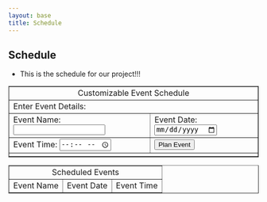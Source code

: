 ```yaml
---
layout: base
title: Schedule
---
```

## Schedule
- This is the schedule for our project!!!
<style>
    .eventList {
            color: white;
            background-color: red; /* Optional background color for emphasis */
    }
    .eventName{
        style="color:blue;"
    }.td{
        style="color:blue;"
    }
</style>
<html>
<head>
    <title>Customizable Event Schedule</title>
</head>
<body>
    <table border="1">
        <tr>
            <td colspan="2" align="center">Customizable Event Schedule</td>
        </tr>
        <tr>
            <td colspan="2">Enter Event Details:</td>
        </tr>
        <tr>
            <td>
                Event Name:
                <input type="text" id="eventName" style="color:blue;">
            </td>
            <td>
                Event Date:
                <input type="date" id="eventDate">
            </td>
        </tr>
        <tr>
            <td>
                Event Time:
                <input type="time" id="eventTime">
            </td>
            <td>
                <button onclick="planEvent()">Plan Event</button>
            </td>
        </tr>
        <tr>
            <td colspan="2">
                <div id="message"></div>
            </td>
        </tr>
    </table>
    <table border="1">
        <tr>
            <td colspan="3" align="center">Scheduled Events</td>
        </tr>
        <tr>
            <td>Event Name</td>
            <td>Event Date</td>
            <td>Event Time</td>
        </tr>
        <tbody id="eventList">
        </tbody>
    </table>
<script>
    const events = [];
    // Fetch events from the backend when the page loads
    window.onload = function() {
        fetchEvents();
    }
    function showMessage(message) {
        const messageDiv = document.getElementById('message');
        messageDiv.innerHTML = message;
    }
    function planEvent() {
        const eventName = document.getElementById('eventName').value;
        const eventDate = document.getElementById('eventDate').value;
        const eventTime = document.getElementById('eventTime').value;
        if (!eventName || !eventDate || !eventTime) {
            alert('Please enter event details.');
            return;
        }
        // Create an object for the new event
        const newEvent = {
            name: eventName,
            date: eventDate,
            time: eventTime
        };
        // Send a POST request to the backend to add the event
        fetch('/api/schedule/addEvent', {
            method: 'POST',
            headers: {
                'Content-Type': 'application/json'
            },
            body: JSON.stringify(newEvent)
        })
        .then(response => {
            if (response.status === 201) {
                return response.json();
            } else {
                throw new Error('Failed to add event.');
            }
        })
        .then(data => {
            events.push(newEvent);
            displayEvents();
            document.getElementById('eventName').value = '';
            document.getElementById('eventDate').value = '';
            document.getElementById('eventTime').value = '';
            showMessage(data);
        })
        .catch(error => {
            console.error('Error:', error);
            showMessage('Failed to add the event.');
        });
    }
    function fetchEvents() {
        // Send a GET request to the backend to fetch events
        fetch('/api/schedule/events')
        .then(response => response.json())
        .then(data => {
            events = data;
            displayEvents();
        })
        .catch(error => {
            console.error('Error:', error);
        });
    }
    function displayEvents() {
        const eventList = document.getElementById('eventList');
        eventList.innerHTML = '';
        for (const event of events) {
            const row = document.createElement('tr');
            const nameCell = document.createElement('td');
            nameCell.textContent = event.name;
            const dateCell = document.createElement('td');
            dateCell.textContent = event.date;
            const timeCell = document.createElement('td');
            timeCell.textContent = event.time;
            row.appendChild(nameCell);
            row.appendChild(dateCell);
            row.appendChild(timeCell);
            eventList.appendChild(row);
        }
    }
</script>

</body>
</html>